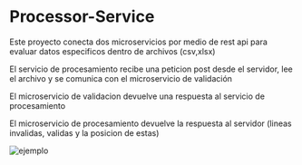 # Processor-Service
Este proyecto conecta dos microservicios por medio de rest api para evaluar datos especificos dentro de archivos (csv,xlsx)

El servicio de procesamiento recibe una peticion post desde el servidor, lee el archivo y se comunica con el microservicio de validación 

El microservicio de validacion devuelve una respuesta al servicio de procesamiento

El microservicio de procesamiento devuelve la respuesta al servidor (lineas invalidas, validas y la posicion de estas)


![ejemplo](https://user-images.githubusercontent.com/90018701/226496966-1078db79-4cee-4888-ad19-d3eb74385166.png)

